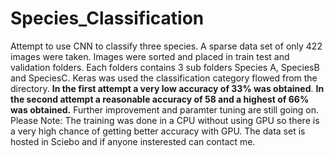 # Species_Classification
Attempt to use CNN to classify three species.
A sparse data set of only 422 images were taken.
Images were sorted and placed in train test and validation folders.
Each folders contains 3 sub folders Species A, SpeciesB and SpeciesC.
Keras was used the classification category flowed from the directory.
**In the first attempt a very low accuracy of 33% was obtained**.
**In the second attempt a reasonable accuracy of 58 and a highest of 66% was obtained.**
Further improvement and paramter tuning are still going on.
Please Note: The training was done in a CPU without using GPU so there is a very high chance of getting better accuracy with GPU.
The data set is hosted in Sciebo and if anyone insterested can contact me.
